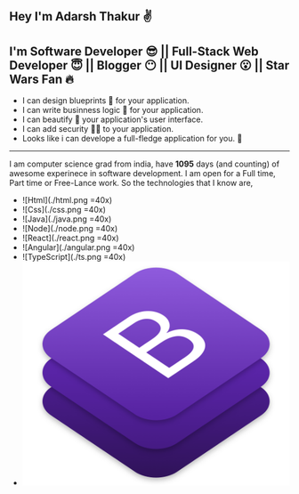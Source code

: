 
Hey I'm **Adarsh Thakur** :v:
---
I'm  Software Developer :sunglasses: || Full-Stack Web Developer :innocent: || Blogger :no_mouth: || UI Designer :open_mouth: || Star Wars Fan :fire:
---
 - I can design blueprints :scroll: for your application.
 - I can write businness logic :office: for your application.
 - I can beautify  :nail_care:  your application's user interface.
 - I can add security  :guardsman: to your application.
 - Looks like i can develope a full-fledge application for you.  :raised_hands:
---
I am computer science grad from india, have **1095** days (and counting) of awesome experinece in software development. I am open for a Full time, Part time or Free-Lance work.
So the  technologies that I know are,

- ![Html](./html.png =40x)
- ![Css](./css.png =40x)
- ![Java](./java.png =40x)
- ![Node](./node.png =40x)
- ![React](./react.png =40x)
- ![Angular](./angular.png =40x)
- ![TypeScript](./ts.png =40x)
- ![Bootstrap](./bs.png)
